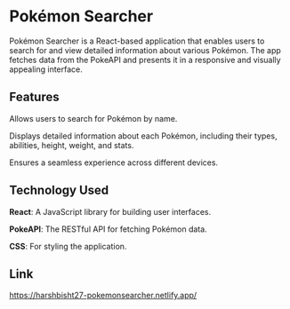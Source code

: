
# Pokémon Searcher

Pokémon Searcher is a React-based application that enables users to search for and view detailed information about various Pokémon. The app fetches data from the PokeAPI and presents it in a responsive and visually appealing interface.


## Features

Allows users to search for Pokémon by name.

Displays detailed information about each Pokémon, including their types, abilities, height, weight, and stats.

Ensures a seamless experience across different devices.
## Technology Used


**React**: A JavaScript library for building user interfaces.

**PokeAPI**: The RESTful API for fetching Pokémon data.

**CSS**: For styling the application.

## Link

https://harshbisht27-pokemonsearcher.netlify.app/